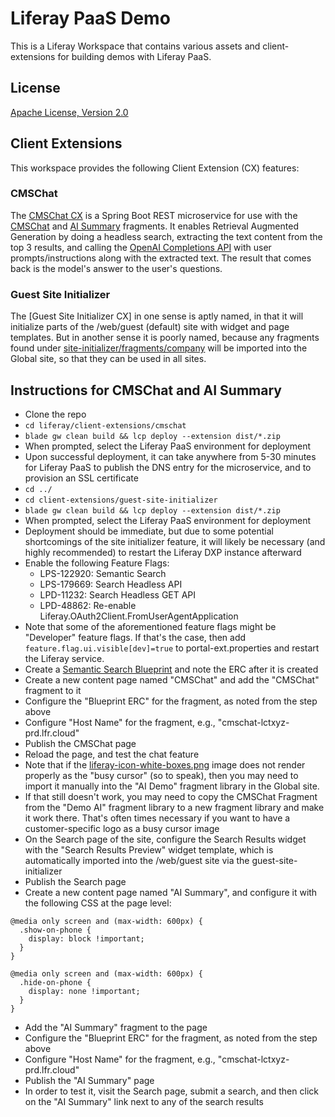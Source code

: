 # Liferay PaaS Demo

This is a Liferay Workspace that contains various assets and client-extensions for building demos with Liferay PaaS.

## License

[Apache License, Version 2.0](http://www.apache.org/licenses/LICENSE-2.0)

## Client Extensions

This workspace provides the following Client Extension (CX) features:

### CMSChat

The [CMSChat CX](liferay/client-extensions/cmschat) is a Spring Boot REST microservice for use with the [CMSChat](liferay/client-extensions/guest-site-initializer/site-initializer/fragments/company/demo-ai/cmschat) and [AI Summary](liferay/client-extensions/guest-site-initializer/site-initializer/fragments/company/demo-ai/cmschat) fragments. It enables Retrieval Augmented Generation by doing a headless search, extracting the text content from the top 3 results, and calling the [OpenAI Completions API](https://platform.openai.com/docs/api-reference/completions) with user prompts/instructions along with the extracted text. The result that comes back is the model's answer to the user's questions.

### Guest Site Initializer

The [Guest Site Initializer CX] in one sense is aptly named, in that it will initialize parts of the /web/guest (default) site with widget and page templates. But in another sense it is poorly named, because any fragments found under [site-initializer/fragments/company](liferay/client-extensions/guest-site-initializer/site-initializer/fragments/company) will be imported into the Global site, so that they can be used in all sites.

## Instructions for CMSChat and AI Summary

- Clone the repo
- `cd liferay/client-extensions/cmschat`
- `blade gw clean build && lcp deploy --extension dist/*.zip`
- When prompted, select the Liferay PaaS environment for deployment
- Upon successful deployment, it can take anywhere from 5-30 minutes for Liferay PaaS to publish the DNS entry for the microservice, and to provision an SSL certificate
- `cd ../`
- `cd client-extensions/guest-site-initializer`
- `blade gw clean build && lcp deploy --extension dist/*.zip`
- When prompted, select the Liferay PaaS environment for deployment
- Deployment should be immediate, but due to some potential shortcomings of the site initializer feature, it will likely be necessary (and highly recommended) to restart the Liferay DXP instance afterward
- Enable the following Feature Flags:
  - LPS-122920: Semantic Search
  - LPS-179669: Search Headless API
  - LPD-11232: Search Headless GET API
  - LPD-48862: Re-enable Liferay.OAuth2Client.FromUserAgentApplication
- Note that some of the aforementioned feature flags might be "Developer" feature flags. If that's the case, then add `feature.flag.ui.visible[dev]=true` to portal-ext.properties and restart the Liferay service.
- Create a [Semantic Search Blueprint](https://learn.liferay.com/w/dxp/search/liferay-enterprise-search/semantic-search/creating-a-search-blueprint-for-semantic-search) and note the ERC after it is created
- Create a new content page named "CMSChat" and add the "CMSChat" fragment to it
- Configure the "Blueprint ERC" for the fragment, as noted from the step above
- Configure "Host Name" for the fragment, e.g., "cmschat-lctxyz-prd.lfr.cloud"
- Publish the CMSChat page
- Reload the page, and test the chat feature
- Note that if the [liferay-icon-white-boxes.png](liferay/client-extensions/guest-site-initializer/site-initializer/fragments/cmschat/liferay-icon-white-boxes.png) image does not render properly as the "busy cursor" (so to speak), then you may need to import it manually into the "AI Demo" fragment library in the Global site.
- If that still doesn't work, you may need to copy the CMSChat Fragment from the "Demo AI" fragment library to a new fragment library and make it work there. That's often times necessary if you want to have a customer-specific logo as a busy cursor image
- On the Search page of the site, configure the Search Results widget with the "Search Results Preview" widget template, which is automatically imported into the /web/guest site via the guest-site-initializer
- Publish the Search page
- Create a new content page named "AI Summary", and configure it with the following CSS at the page level:

```
@media only screen and (max-width: 600px) {
  .show-on-phone {
    display: block !important;
  }
}

@media only screen and (max-width: 600px) {
  .hide-on-phone {
    display: none !important;
  }
}
```

- Add the "AI Summary" fragment to the page
- Configure the "Blueprint ERC" for the fragment, as noted from the step above
- Configure "Host Name" for the fragment, e.g., "cmschat-lctxyz-prd.lfr.cloud"
- Publish the "AI Summary" page
- In order to test it, visit the Search page, submit a search, and then click on the "AI Summary" link next to any of the search results
